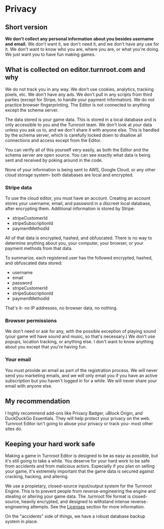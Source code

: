 # Privacy

## Short version
**We don't collect any personal information about you besides username and email.** We don't want it, we don't need it, and we don't have any use for it. We don't want to know who you are, where you are, or what you're doing. We just want you to have fun making games.

## What is collected on editor.turnroot.com and why
We do not track you in any way. We don't use cookies, analytics, tracking pixels, etc. We don't have any ads. We don't pull in any scripts from third parties (except for Stripe, to handle your payment information). We do not practice browser fingerprinting. The Editor is not connected to anything except the schema server.

The data stored is your game data. This is stored in a local database and is only accessible to you and the Turnroot team. We don't look at your data unless you ask us to, and we don't share it with anyone else. This is handled by the schema server, which is carefully locked down to disallow all connections and access except from the Editor.

You can verify all of this yourself very easily, as both the Editor and the schema server are open source. You can see exactly what data is being sent and received by poking around in the code.

None of your information is being sent to AWS, Google Cloud, or any other cloud storage system- both databases are local and encrypted. 

### Stripe data
To use the cloud editor, you must have an account. Creating an account stores your username, email, and password in a discreet local database, after encrypting them. Additional information is stored by Stripe:
- stripeCustomerId 
- stripeSubscriptionId
- paymentMethodId

All of that data is encrypted, hashed, and obfuscated. There is no way to determine anything about you, your computer, your browser, or your payment methods from that data. 

To summarize, each registered user has the followed encrypted, hashed, and obfuscated data stored:
- username
- email
- password
- stripeCustomerId
- stripeSubscriptionId
- paymentMethodId

That's it- no IP addresses, no browser data, no nothing. 

### Browser permissions
We don't need or ask for any, with the possible exception of playing sound (your game will have sound and music, so that's necessary.) We don't use popups, location tracking, or anything else. I don't want to know anything about you except that you're having fun.

### Your email
You must provide an email as part of the registration process. We will never send you marketing emails, and we will only email you if you have an active subscription but you haven't logged in for a while. We will never share your email with anyone else. 

## My recommendation
I highly recommend add-ons like Privacy Badger, uBlock Origin, and DuckDuckGo Essentials. They will help protect your privacy on the web. Turnroot Editor isn't going to abuse your privacy or track you- most other sites do. 

## Keeping your hard work safe
Making a game in Turnroot Editor is designed to be as easy as possible, but it's still going to take a while. You deserve for your hard work to be safe from accidents and from malicious actors. Especially if you plan on selling your game, it's extremely important that the game data is secured against cracking, hacking, and altering.

We use a propietary, closed-source input/output system for the Turnroot Engine. This is to prevent people from reverse-engineering the engine and stealing or altering your game data. The .turnroot file format is closed-source, heavily encrypted, and designed to withstand intense reverse-engineering attempts. See the [Licenses](../index.md#licenses) section for more information.

On the "accidents" side of things, we have a robust database backup system in place. 